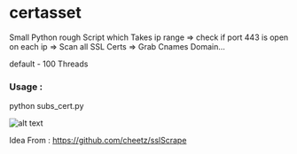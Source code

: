 # certasset
Small Python rough Script which Takes ip range => check if port 443 is open on each ip => Scan all SSL Certs => Grab Cnames Domain...

default - 100 Threads 

### Usage : 

python subs_cert.py <iprange>
  
![alt text](https://raw.githubusercontent.com/arbazkiraak/certasset/master/1.PNG)


Idea From : https://github.com/cheetz/sslScrape
